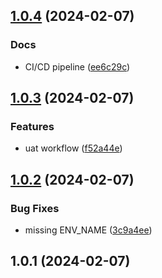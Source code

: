 ## [1.0.4](https://github.com/ychung-mot/cc-str-dss/compare/v1.0.3...v1.0.4) (2024-02-07)


### Docs

* CI/CD pipeline ([ee6c29c](https://github.com/ychung-mot/cc-str-dss/commit/ee6c29cb6a999a7a854d577e5ee2da7270889c3f))

## [1.0.3](https://github.com/ychung-mot/cc-str-dss/compare/v1.0.2...v1.0.3) (2024-02-07)


### Features

* uat workflow ([f52a44e](https://github.com/ychung-mot/cc-str-dss/commit/f52a44e728e1944fdf4661059dd6acc2b5d0e07f))

## [1.0.2](https://github.com/ychung-mot/cc-str-dss/compare/v1.0.1...v1.0.2) (2024-02-07)


### Bug Fixes

* missing ENV_NAME ([3c9a4ee](https://github.com/ychung-mot/cc-str-dss/commit/3c9a4eeb32fff11fde34faab4ead99ff5e18dda8))

## 1.0.1 (2024-02-07)

